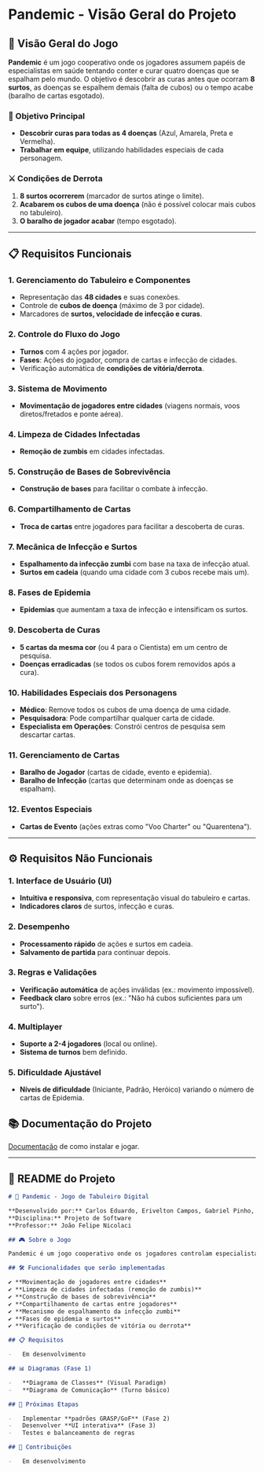 # **Pandemic - Visão Geral do Projeto**

## **📌 Visão Geral do Jogo**

**Pandemic** é um jogo cooperativo onde os jogadores assumem papéis de especialistas em saúde tentando conter e curar quatro doenças que se espalham pelo mundo. O objetivo é descobrir as curas antes que ocorram **8 surtos**, as doenças se espalhem demais (falta de cubos) ou o tempo acabe (baralho de cartas esgotado).

### **🎯 Objetivo Principal**

-   **Descobrir curas para todas as 4 doenças** (Azul, Amarela, Preta e Vermelha).
-   **Trabalhar em equipe**, utilizando habilidades especiais de cada personagem.

### **⚔️ Condições de Derrota**

1. **8 surtos ocorrerem** (marcador de surtos atinge o limite).
2. **Acabarem os cubos de uma doença** (não é possível colocar mais cubos no tabuleiro).
3. **O baralho de jogador acabar** (tempo esgotado).

---

## **📋 Requisitos Funcionais**

### **1. Gerenciamento do Tabuleiro e Componentes**

-   Representação das **48 cidades** e suas conexões.
-   Controle de **cubos de doença** (máximo de 3 por cidade).
-   Marcadores de **surtos, velocidade de infecção e curas**.

### **2. Controle do Fluxo do Jogo**

-   **Turnos** com 4 ações por jogador.
-   **Fases**: Ações do jogador, compra de cartas e infecção de cidades.
-   Verificação automática de **condições de vitória/derrota**.

### **3. Sistema de Movimento**

-   **Movimentação de jogadores entre cidades** (viagens normais, voos diretos/fretados e ponte aérea).

### **4. Limpeza de Cidades Infectadas**

-   **Remoção de zumbis** em cidades infectadas.

### **5. Construção de Bases de Sobrevivência**

-   **Construção de bases** para facilitar o combate à infecção.

### **6. Compartilhamento de Cartas**

-   **Troca de cartas** entre jogadores para facilitar a descoberta de curas.

### **7. Mecânica de Infecção e Surtos**

-   **Espalhamento da infecção zumbi** com base na taxa de infecção atual.
-   **Surtos em cadeia** (quando uma cidade com 3 cubos recebe mais um).

### **8. Fases de Epidemia**

-   **Epidemias** que aumentam a taxa de infecção e intensificam os surtos.

### **9. Descoberta de Curas**

-   **5 cartas da mesma cor** (ou 4 para o Cientista) em um centro de pesquisa.
-   **Doenças erradicadas** (se todos os cubos forem removidos após a cura).

### **10. Habilidades Especiais dos Personagens**

-   **Médico**: Remove todos os cubos de uma doença de uma cidade.
-   **Pesquisadora**: Pode compartilhar qualquer carta de cidade.
-   **Especialista em Operações**: Constrói centros de pesquisa sem descartar cartas.

### **11. Gerenciamento de Cartas**

-   **Baralho de Jogador** (cartas de cidade, evento e epidemia).
-   **Baralho de Infecção** (cartas que determinam onde as doenças se espalham).

### **12. Eventos Especiais**

-   **Cartas de Evento** (ações extras como "Voo Charter" ou "Quarentena").

---

## **⚙️ Requisitos Não Funcionais**

### **1. Interface de Usuário (UI)**

-   **Intuitiva e responsiva**, com representação visual do tabuleiro e cartas.
-   **Indicadores claros** de surtos, infecção e curas.

### **2. Desempenho**

-   **Processamento rápido** de ações e surtos em cadeia.
-   **Salvamento de partida** para continuar depois.

### **3. Regras e Validações**

-   **Verificação automática** de ações inválidas (ex.: movimento impossível).
-   **Feedback claro** sobre erros (ex.: "Não há cubos suficientes para um surto").

### **4. Multiplayer**

-   **Suporte a 2-4 jogadores** (local ou online).
-   **Sistema de turnos** bem definido.

### **5. Dificuldade Ajustável**

-   **Níveis de dificuldade** (Iniciante, Padrão, Heróico) variando o número de cartas de Epidemia.


## **📚 Documentação do Projeto**

[Documentação](docs/start.md) de como instalar e jogar.

---

## **📜 README do Projeto**

```markdown
# 🦠 Pandemic - Jogo de Tabuleiro Digital

**Desenvolvido por:** Carlos Eduardo, Erivelton Campos, Gabriel Pinho, João Pedro Barboza, Leonardo Lima, Pedro Mileipp  
**Disciplina:** Projeto de Software  
**Professor:** João Felipe Nicolaci

## 🎮 Sobre o Jogo

Pandemic é um jogo cooperativo onde os jogadores controlam especialistas em saúde tentando curar quatro doenças antes que elas causem um colapso global. O jogo requer estratégia, planejamento em equipe e gerenciamento de recursos.

## 🛠️ Funcionalidades que serão implementadas

✔️ **Movimentação de jogadores entre cidades**  
✔️ **Limpeza de cidades infectadas (remoção de zumbis)**  
✔️ **Construção de bases de sobrevivência**  
✔️ **Compartilhamento de cartas entre jogadores**  
✔️ **Mecanismo de espalhamento da infecção zumbi**  
✔️ **Fases de epidemia e surtos**  
✔️ **Verificação de condições de vitória ou derrota**

## 📋 Requisitos

-   Em desenvolvimento

## 📊 Diagramas (Fase 1)

-   **Diagrama de Classes** (Visual Paradigm)
-   **Diagrama de Comunicação** (Turno básico)

## 📅 Próximas Etapas

-   Implementar **padrões GRASP/GoF** (Fase 2)
-   Desenvolver **UI interativa** (Fase 3)
-   Testes e balanceamento de regras

## 👥 Contribuições

-   Em desenvolvimento
